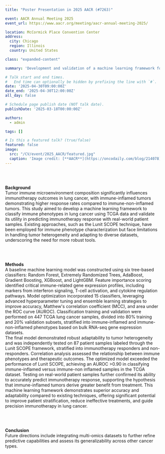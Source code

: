 ```yaml
---
title: "Poster Presentation in 2025 AACR (#7263)"

event: AACR Annual Meeting 2025
event_url: https://www.aacr.org/meeting/aacr-annual-meeting-2025/

location: McCormick Place Convention Center
address:
  city: Chicago
  region: Illinois
  country: United States

class: "expanded-content"

summary: 'Development and validation of a machine learning framework for immune phenotype classification and immunotherapy response prediction in lung cancer'

# Talk start and end times.
#   End time can optionally be hidden by prefixing the line with `#`.
date: '2025-04-30T09:00:00Z'
date_end: '2025-04-30T12:00:00Z'
all_day: false

# Schedule page publish date (NOT talk date).
publishDate: '2025-03-18T00:00:00Z'

authors:
  - admin

tags: []

# Is this a featured talk? (true/false)
featured: false
image: 
  src: "/CV/event/2025_AACR/featured.jpg"
  caption: 'Image credit: [**AACR**](https://oncodaily.com/blog/214078)'
---
```


<br><br>

**Background**<br>
Tumor immune microenvironment composition significantly influences immunotherapy outcomes in lung cancer, with immune-inflamed tumors demonstrating higher response rates compared to immune-non-inflamed tumors. This study aimed to develop a machine learning framework to classify immune phenotypes in lung cancer using TCGA data and validate its utility in predicting immunotherapy response with real-world patient samples. Existing approaches, such as the Lunit SCOPE technique, have been employed for immune phenotype characterization but face limitations in handling tumor heterogeneity and adapting to diverse datasets, underscoring the need for more robust tools. 


<br><br>

**Methods**<br>
A baseline machine learning model was constructed using six tree-based classifiers: Random Forest, Extremely Randomized Trees, AdaBoost, Gradient Boosting, XGBoost, and LightGBM. Feature importance scoring identified critical immune-related gene expression profiles, including markers from interferon signaling, T-cell activation, and cytokine regulation pathways. Model optimization incorporated 15 classifiers, leveraging advanced hyperparameter tuning and ensemble learning strategies to improve accuracy, Matthew's correlation coefficient (MCC), and area under the ROC curve (AUROC). Classification training and validation were performed on 447 TCGA lung cancer samples, divided into 80% training and 20% validation subsets, stratified into immune-inflamed and immune-non-inflamed phenotypes based on bulk RNA-seq gene expression datasets.  
The final model demonstrated robust adaptability to tumor heterogeneity and was independently tested on 87 patient samples labeled through the Lunit SCOPE framework, stratified into immunotherapy responders and non-responders. Correlation analysis assessed the relationship between immune phenotypes and therapeutic outcomes. The optimized model exceeded the performance of Lunit SCOPE, achieving an AUROC >0.90 in classifying immune-inflamed versus immune-non inflamed samples in the TCGA dataset. Testing on real-world patient samples further confirmed its ability to accurately predict immunotherapy response, supporting the hypothesis that immune-inflamed tumors derive greater benefit from treatment. This machine learning framework demonstrates superior accuracy and adaptability compared to existing techniques, offering significant potential to improve patient stratification, reduce ineffective treatments, and guide precision immunotherapy in lung cancer. 


<br><br>

**Conclusion**<br>
Future directions include integrating multi-omics datasets to further refine predictive capabilities and assess its generalizability across other cancer types.

